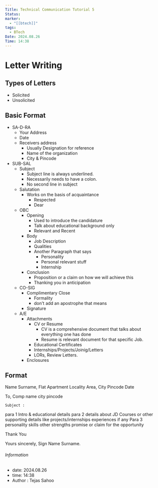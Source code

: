 ```yaml
---
Title: Technical Communication Tutorial 5
Status: 
marker:
  - "[[btech]]"
tags:
  - BTech
Date: 2024.08.26
Time: 14:38
---
```

# Letter Writing

## Types of Letters
- Solicited 
- Unsolicited
## Basic Format
- SA-D-RA
	- Your Address 
	- Date
	- Receivers address
		- Usually Designation for reference
		- Name of the organization
		- City & Pincode
- SUB-SAL
	- Subject
		- Subject line is always underlined.
		- Necessarily needs to have a colon.
		- No second line in subject
	- Salutation
		- Works on the basis of acquaintance
			- Respected
			- Dear
	- OBC
		- Opening
			- Used to introduce the candidature
			- Talk about educational background only
			- Relevant and Recent
		- Body
			- Job Description
			- Qualities
			- Another Paragraph that says
				- Personality
				- Personal relevant stuff
				- Internship
		- Conclusion
			- Proposition or a claim on how we will achieve this
			- Thanking you in anticipation
	- CO-SIG
		- Complimentary Close
			- Formality
			- don't add an apostrophe that means
		- Signature
	- A/E
		- Attachments
			- CV or Resume
				- CV is a comprehensive document that talks about everything one has done
				- Resume is relevant document for that specific Job.
			- Educational Certificates
			- Internships/Projects/Joinig/Letters
			- LORs, Review Letters.
		- Enclosures


## Format
Name Surname,
Flat Apartment
Locality Area,
City Pincode 
Date 


To,
Comp name
city pincode

	Subject :
para 1 Intro & educational details
para 2 details about JD Courses or other supporting details like projects/internships experiences if any
Para 3 personality skills other strengths promise or claim for the opportunity

Thank You

Yours sincerely,
Sign
Name Surname.

###### Information
- date: 2024.08.26
- time: 14:38
- Author : Tejas Sahoo
